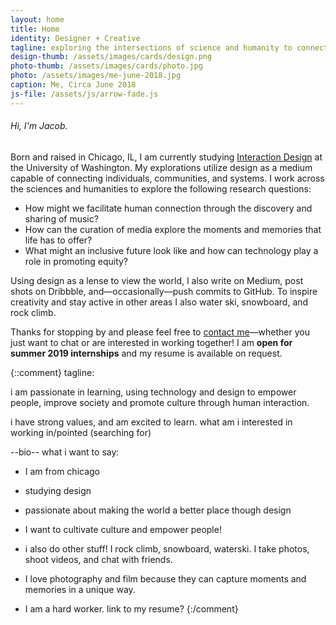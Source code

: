 ```yaml
---
layout: home
title: Home
identity: Designer + Creative
tagline: exploring the intersections of science and humanity to connect individuals, communities, and systems.
design-thumb: /assets/images/cards/design.png
photo-thumb: /assets/images/cards/photo.jpg
photo: /assets/images/me-june-2018.jpg
caption: Me, Circa June 2018
js-file: /assets/js/arrow-fade.js
---
```

###### Hi, I'm Jacob.
Born and raised in Chicago, IL, I am currently studying [Interaction Design](https://art.washington.edu/design/interaction-design-bdes) at the University of Washington. My explorations utilize design as a medium capable of connecting individuals, communities, and systems. I work across the sciences and humanities to explore the following research questions: 
- How might we facilitate human connection through the discovery and sharing of music?
- How can the curation of media explore the moments and memories that life has to offer?
- What might an inclusive future look like and how can technology play a role in promoting equity?

Using design as a lense to view the world, I also write on Medium, post shots on Dribbble, and—occasionally—push commits to GitHub. To inspire creativity and stay active in other areas I also water ski, snowboard, and rock climb.

Thanks for stopping by and please feel free to [contact me](mailto&#58;%6Aa%&#54;&#51;obee&#37;&#54;C&#37;6&#57;&#37;61s&#64;gm&#37;61%69&#108;&#46;co&#37;6D)—whether you just want to chat or are interested in working together! I am **open for summer 2019 internships** and my resume is available on request.

{::comment}
tagline:

i am passionate in learning, using technology and design to empower people, improve society and promote culture through human interaction.

i have strong values, and am excited to learn.
what am i interested in working in/pointed (searching for)

--bio--
what i want to say:

- I am from chicago
- studying design
- passionate about making the world a better place though design
- I want to cultivate culture and empower people!

- i also do other stuff! I rock climb, snowboard, waterski. I take photos, shoot videos, and chat with friends.
- I love photography and film because they can capture moments and memories in a unique way.
- I am a hard worker. link to my resume?
{:/comment}